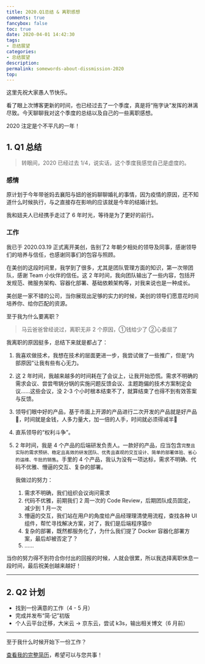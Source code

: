 ```yaml
---
title: 2020.Q1总结 & 离职感想
comments: true
fancybox: false
toc: true
date: 2020-04-01 14:42:30
tags:
- 总结展望
categories:
- 总结展望
description:
permalink: somewords-about-dissmission-2020
top:
---
```

这里先祝大家愚人节快乐。

看了眼上次博客更新的时间，也已经过去了一个季度，真是将“拖字诀”发挥的淋漓尽致。今天聊聊我对这个季度的总结以及自己的一些离职感想。

2020 注定是个不平凡的一年！

<!--more-->

## 1. Q1 总结

> 转眼间，2020 已经过去 1/4，说实话，这个季度我感觉自己是虚度的。

### 感情

原计划于今年带爸妈去襄阳与妞的爸妈聊聊婚礼的事情，因为疫情的原因，还不知道什么时候执行，与之直接存在影响的应该就是今年的结婚计划。

我和妞夫人已经携手走过了 6 年时光，等待是为了更好的前行。

### 工作

我已于 2020.03.19 正式离开美创，告别了2 年朝夕相处的领导及同事，感谢领导们的培养与信任，也感谢同事们的包容与照顾。

在美创的这段时间里，我学到了很多，尤其是团队管理方面的知识，第一次带团队，感谢 Team 小伙伴的信任。这 2 年时间，我向团队输出了一些内容，包括开发规范、微服务架构、容器化部署、基础依赖架构等，对我来说也是一种成长。

美创是一家不错的公司，当你展现出足够的实力的时候，美创的领导们愿意花时间培养你、给你匹配的资源。

至于我为什么要离职？

> 马云爸爸曾经说过，离职无非 2 个原因，①钱给少了 ②心委屈了

我离职的原因挺多，总结下来就是都占了：

1. 我喜欢做技术，我想在技术的层面更进一步，我尝试做了一些推广，但是“内部原因”让我有些有心无力。

2. 这 2 年时间，我越来越多的时间耗在了会议上，让我开始恐慌。需求不明确的需求会议、尝尝甩锅分锅的实施问题反馈会议、主题跑偏的技术方案制定会议……这些会议，没 2-3 个小时根本结束不了，就算结束了也得不到有效答案与反馈。

3. 领导们眼中好的产品，基于市面上开源的产品进行二次开发的产品就是好产品🤔，时间就是金钱，人多力量大，加一倍的人手，时间就必须得减半🤔

4. 直系领导的“权利斗争”。

5. 2 年时间，我是 4 个产品的后端研发负责人。一款好的产品，应当包含`完整且实际的需求预研、稳定且高效的研发团队、优秀且直观的交互设计、简单的部署体验、省心的运维、牛批的销售`。手里的 4 个产品，我认为没有一项达标，需求不明确、代码不优雅、懵逼的交互、复杂的部署。

   我做过的努力：

   1. 需求不明确，我们组织会议询问需求
   2. 代码不优雅，前期我们 2 周一次的 Code Review，后期团队成员固定，减少到 1 月一次
   3. 懵逼的交互，我们站在用户的角度给产品经理理清使用流程，查找各种 UI 组件，帮忙寻找解决方案，对了，我们是后端程序猿🤓
   4. 复杂的部署，既然都服务化了，为什么我们提了 Docker 容器化部署方案，最后却被否定了？
   5. ……

当你的努力得不到符合你付出的回报的时候，人就会很累，所以我选择离职休息一段时间，最后祝美创越来越好！

<hr />

## 2. Q2 计划

- 找到一份满意的工作（4 - 5 月）
- 完成并发布“简·记”初版
- 个人云平台迁移，大米云 → 京东云，尝试 k3s，输出相关博文（6 月前）

<hr >
至于我什么时候开始下一份工作？

<a href="/resume.html" target="_blank">查看我的完整简历</a>，希望可以与您共事！

